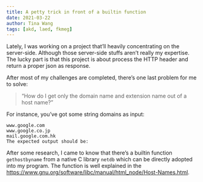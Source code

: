 ```yaml
---
title: A petty trick in front of a builtin function
date: 2021-03-22
author: Tina Wang
tags: [akd, laed, fkmeg]
---
```


Lately, I was working on a project that’ll heavily concentrating on the server-side. Although those server-side stuffs aren’t really my expertise. The lucky part is that this project is about process the HTTP header and return a proper json as response.

After most of my challenges are completed, there’s one last problem for me to solve:

> “How do I get only the domain name and extension name out of a host name?”

For instance, you’ve got some string domains as input:

```
www.google.com
www.google.co.jp
mail.google.com.hk
The expected output should be:
```

After some research, I came to know that there’s a builtin function `gethostbyname` from a native C library `netdb` which can be directly adopted into my program. The function is well explained in the https://www.gnu.org/software/libc/manual/html_node/Host-Names.html.